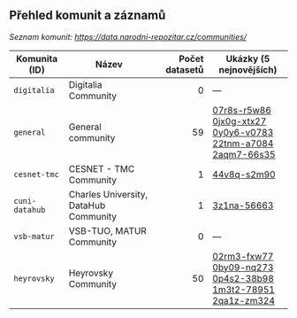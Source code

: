 ## Přehled komunit a záznamů 

_Seznam komunit: https://data.narodni-repozitar.cz/communities/_

| Komunita (ID) | Název | Počet datasetů | Ukázky (5 nejnovějších) |
|---|---|---:|---|
| `digitalia` | Digitalia Community | 0 | — |
| `general` | General community | 59 | [07r8s-r5w86](https://data.narodni-repozitar.cz/general/datasets/07r8s-r5w86)<br>[0jx0g-xtx27](https://data.narodni-repozitar.cz/general/datasets/0jx0g-xtx27)<br>[0y0y6-v0783](https://data.narodni-repozitar.cz/general/datasets/0y0y6-v0783)<br>[22tnm-a7084](https://data.narodni-repozitar.cz/general/datasets/22tnm-a7084)<br>[2aqm7-66s35](https://data.narodni-repozitar.cz/general/datasets/2aqm7-66s35) |
| `cesnet-tmc` | CESNET - TMC Community  | 1 | [44v8q-s2m90](https://data.narodni-repozitar.cz/cesnet-tmc/datasets/44v8q-s2m90) |
| `cuni-datahub` | Charles University, DataHub Community | 1 | [3z1na-56663](https://data.narodni-repozitar.cz/cuni-datahub/datasets/3z1na-56663) |
| `vsb-matur` | VSB-TUO, MATUR Community | 0 | — |
| `heyrovsky` | Heyrovsky Community | 50 | [02rm3-fxw77](https://data.narodni-repozitar.cz/heyrovsky/datasets/02rm3-fxw77)<br>[0by09-nq273](https://data.narodni-repozitar.cz/heyrovsky/datasets/0by09-nq273)<br>[0p4s2-38b98](https://data.narodni-repozitar.cz/heyrovsky/datasets/0p4s2-38b98)<br>[1m3t2-78951](https://data.narodni-repozitar.cz/heyrovsky/datasets/1m3t2-78951)<br>[2qa1z-zm324](https://data.narodni-repozitar.cz/heyrovsky/datasets/2qa1z-zm324) |

